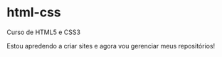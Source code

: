 # html-css
 Curso de HTML5 e CSS3

Estou apredendo a criar sites e agora vou gerenciar meus repositórios!